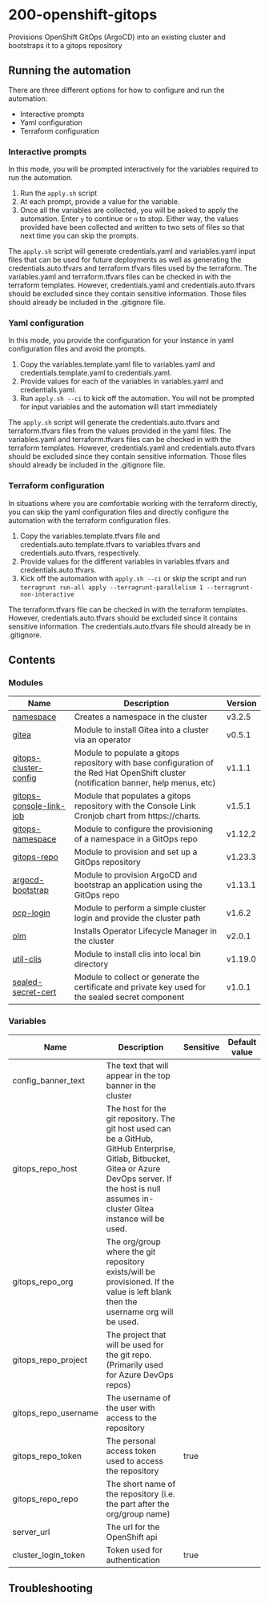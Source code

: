 # 200-openshift-gitops

Provisions OpenShift GitOps (ArgoCD) into an existing cluster and bootstraps it to a gitops repository

## Running the automation

There are three different options for how to configure and run the automation:

- Interactive prompts
- Yaml configuration
- Terraform configuration

### Interactive prompts

In this mode, you will be prompted interactively for the variables required to run the automation.

1. Run the `apply.sh` script
2. At each prompt, provide a value for the variable.
3. Once all the variables are collected, you will be asked to apply the automation. Enter `y` to continue or `n` to stop. Either way, the values provided have been collected and written to two sets of files so that next time you can skip the prompts.

The `apply.sh` script will generate credentials.yaml and variables.yaml input files that can be used
for future deployments as well as generating the credentials.auto.tfvars and terraform.tfvars files
used by the terraform. The variables.yaml and terraform.tfvars files can be checked in with the terraform
templates. However, credentials.yaml and credentials.auto.tfvars should be excluded since they contain
sensitive information. Those files should already be included in the .gitignore file.

### Yaml configuration

In this mode, you provide the configuration for your instance in yaml configuration files and avoid
the prompts.

1. Copy the variables.template.yaml file to variables.yaml and credentials.template.yaml to credentials.yaml.
2. Provide values for each of the variables in variables.yaml and credentials.yaml.
3. Run `apply.sh --ci` to kick off the automation. You will not be prompted for input variables and the automation will start immediately

The `apply.sh` script will generate the credentials.auto.tfvars and terraform.tfvars files from the
values provided in the yaml files. The variables.yaml and terraform.tfvars files can be checked in with the terraform
templates. However, credentials.yaml and credentials.auto.tfvars should be excluded since they contain
sensitive information. Those files should already be included in the .gitignore file.

### Terraform configuration

In situations where you are comfortable working with the terraform directly, you can skip the yaml
configuration files and directly configure the automation with the terraform configuration files.

1. Copy the variables.template.tfvars file and credentials.auto.template.tfvars to variables.tfvars and credentials.auto.tfvars, respectively.
2. Provide values for the different variables in variables.tfvars and credentials.auto.tfvars.
3. Kick off the automation with `apply.sh --ci` or skip the script and run `terragrunt run-all apply --terragrunt-parallelism 1 --terragrunt-non-interactive`

The terraform.tfvars file can be checked in with the terraform templates. However, credentials.auto.tfvars
should be excluded since it contains sensitive information. The credentials.auto.tfvars file should
already be in .gitignore.

## Contents

### Modules

| Name | Description | Version |
|------|-------------|---------|
| [namespace](https://github.com/cloud-native-toolkit/terraform-k8s-namespace) | Creates a namespace in the cluster | v3.2.5 |
| [gitea](https://github.com/cloud-native-toolkit/terraform-tools-gitea) | Module to install Gitea into a cluster via an operator | v0.5.1 |
| [gitops-cluster-config](https://github.com/cloud-native-toolkit/terraform-gitops-cluster-config) | Module to populate a gitops repository with base configuration of the Red Hat OpenShift cluster (notification banner, help menus, etc) | v1.1.1 |
| [gitops-console-link-job](https://github.com/cloud-native-toolkit/terraform-gitops-console-link-job) | Module that populates a gitops repository with the Console Link Cronjob chart from https://charts. | v1.5.1 |
| [gitops-namespace](https://github.com/cloud-native-toolkit/terraform-gitops-namespace) | Module to configure the provisioning of a namespace in a GitOps repo | v1.12.2 |
| [gitops-repo](https://github.com/cloud-native-toolkit/terraform-tools-gitops) | Module to provision and set up a GitOps repository | v1.23.3 |
| [argocd-bootstrap](https://github.com/cloud-native-toolkit/terraform-tools-argocd-bootstrap) | Module to provision ArgoCD and bootstrap an application using the GitOps repo | v1.13.1 |
| [ocp-login](https://github.com/cloud-native-toolkit/terraform-ocp-login) | Module to perform a simple cluster login and provide the cluster path | v1.6.2 |
| [olm](https://github.com/cloud-native-toolkit/terraform-k8s-olm) | Installs Operator Lifecycle Manager in the cluster | v2.0.1 |
| [util-clis](https://github.com/cloud-native-toolkit/terraform-util-clis) | Module to install clis into local bin directory | v1.19.0 |
| [sealed-secret-cert](https://github.com/cloud-native-toolkit/terraform-util-sealed-secret-cert) | Module to collect or generate the certificate and private key used for the sealed secret component | v1.0.1 |

### Variables

| Name | Description | Sensitive | Default value |
|------|-------------|-----------|---------------|
| config_banner_text | The text that will appear in the top banner in the cluster |  |  |
| gitops_repo_host | The host for the git repository. The git host used can be a GitHub, GitHub Enterprise, Gitlab, Bitbucket, Gitea or Azure DevOps server. If the host is null assumes in-cluster Gitea instance will be used. |  |  |
| gitops_repo_org | The org/group where the git repository exists/will be provisioned. If the value is left blank then the username org will be used. |  |  |
| gitops_repo_project | The project that will be used for the git repo. (Primarily used for Azure DevOps repos) |  |  |
| gitops_repo_username | The username of the user with access to the repository |  |  |
| gitops_repo_token | The personal access token used to access the repository | true |  |
| gitops_repo_repo | The short name of the repository (i.e. the part after the org/group name) |  |  |
| server_url | The url for the OpenShift api |  |  |
| cluster_login_token | Token used for authentication | true |  |

## Troubleshooting

